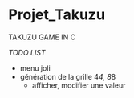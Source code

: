 # Projet_Takuzu
TAKUZU GAME IN C

*TODO LIST*
- menu joli
- génération de la grille 4*4, 8*8
  - afficher, modifier une valeur